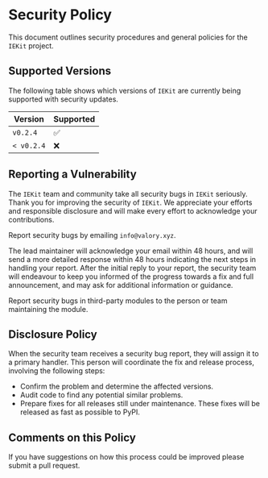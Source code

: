 # Security Policy

This document outlines security procedures and general policies for the `IEKit` project.

## Supported Versions

The following table shows which versions of `IEKit` are currently being supported with security updates.

| Version     | Supported          |
| ----------- | ------------------ |
| `v0.2.4`    | :white_check_mark: |
| `< v0.2.4`  | :x:                |

## Reporting a Vulnerability

The `IEKit` team and community take all security bugs in `IEKit` seriously. Thank you for improving the security of `IEKit`. We appreciate your efforts and responsible disclosure and will make every effort to acknowledge your contributions.

Report security bugs by emailing `info@valory.xyz`.

The lead maintainer will acknowledge your email within 48 hours, and will send a more detailed response within 48 hours indicating the next steps in handling your report. After the initial reply to your report, the security team will endeavour to keep you informed of the progress towards a fix and full announcement, and may ask for additional information or guidance.

Report security bugs in third-party modules to the person or team maintaining the module.

## Disclosure Policy

When the security team receives a security bug report, they will assign it to a primary handler. This person will coordinate the fix and release process, involving the following steps:

- Confirm the problem and determine the affected versions.
- Audit code to find any potential similar problems.
- Prepare fixes for all releases still under maintenance. These fixes will be released as fast as possible to PyPI.

## Comments on this Policy

If you have suggestions on how this process could be improved please submit a pull request.
